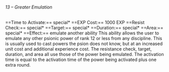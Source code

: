 ###### 13 – Greater Emulation
==Time to Activate:== special*
==EXP Cost:== 1000 EXP
==Resist Check:== special*
==Target:== special*
==Duration:== special*
==Area:== special*
==Effect:== emulate another ability
This ability allows the user to emulate any other psionic power of rank 12 or less from any discipline. This is usually used to cast powers the psion does not know, but at an increased unit cost and additional experience cost. The resistance check, target, duration, and area all use those of the power being emulated. The activation time is equal to the activation time of the power being activated plus one extra round.

